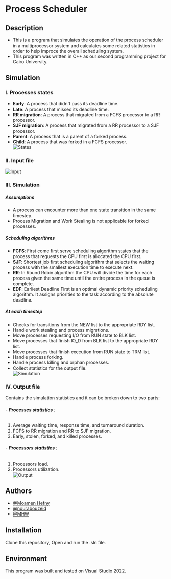 # Process Scheduler

## Description
- This is a program that simulates the operation of the process scheduler in a multiprocessor system and calculates some related statistics in order to help improce the overall scheduling system.
- This program was written in C++ as our second programming project for Cairo University.

## Simulation
### I. Processes states
- **Early**: A process that didn't pass its deadline time.
- **Late**: A process that missed its deadline time.
- **RR migration**: A process that migrated from a FCFS processor to a RR processor.
- **SJF migration**: A process that migrated from a RR processor to a SJF processor.
- **Parent**: A process that is a parent of a forked process.
- **Child**: A process that was forked in a FCFS processor.  
![States](https://github.com/Mo2Hefny/Process_Scheduler/assets/111001850/1d90e83e-5a2f-4ac0-ae1d-528fd9158019)  

### II. Input file  
![Input](https://github.com/Mo2Hefny/Process_Scheduler/assets/111001850/b4ca8f92-6afd-46f7-8163-477c9a7923ad)  

### III. Simulation
#####  Assumptions
- A process can encounter more than one state transition in the same timestep.
- Process Migration and Work Stealing is not applicable for forked processes.  
##### Scheduling algorithms
- **FCFS**: First come first serve scheduling algorithm states that the process that requests the CPU first is allocated the CPU first.
- **SJF**: Shortest job first scheduling algorithm that selects the waiting process with the smallest execution time to execute next.
- **RR**: In Round Robin algorithm the CPU will divide the time for each process given the same time until the entire process in the queue is complete.
- **EDF**: Earliest Deadline First is an optimal dynamic priority scheduling algorithm. It assigns priorities to the task according to the absolute deadline.  
##### At each timestep
- Checks for transitions from the NEW list to the appropriate RDY list.
- Handle work stealing and process migrations.
- Move processes requesting I/O from RUN state to BLK list.
- Move processes that finish IO_D from BLK list to the appropriate RDY list.
- Move processes that finish execution from RUN state to TRM list.
- Handle process forking.
- Handle process killing and orphan processes.
- Collect statistics for the output file.  
![Simulation](https://github.com/Mo2Hefny/Process_Scheduler/assets/111001850/7136eb19-0f1a-494d-a8e7-d7aa5365e260)  

### IV. Output file
Contains the simulation statistics and it can be broken down to two parts:
###### - **Processes statistics** :
1. Average waiting time, response time, and turnaround duration.
2. FCFS to RR migration and RR to SJF migration.
3. Early, stolen, forked, and killed processes.  
###### - **Processors statistics** :
1. Processors load.
2. Processors utilization.  
![Output](https://github.com/Mo2Hefny/Process_Scheduler/assets/111001850/e8c02b25-eb73-401d-98b7-0b63e036cc7d)  

## Authors

- [@Moamen Hefny](https://github.com/Mo2Hefny)
- [@nourabouzeid](https://github.com/nourabouzeid)
- [@MHW](https://github.com/Monwilliam)


## Installation

Clone this repository, Open and run the .sln file.

## Environment

This program was built and tested on Visual Studio 2022.
